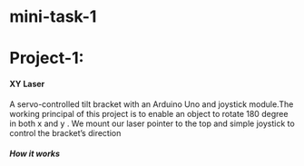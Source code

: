 # mini-task-1

# Project-1:
#### XY Laser
  
A servo-controlled tilt bracket with an Arduino Uno and joystick module.The working principal of this project is to enable an object to rotate 180 degree in both x and y . We mount our laser pointer to the top and simple joystick to control the bracket’s direction

##### How it works
